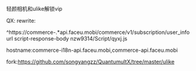 轻颜相机和ulike解锁vip

QX: rewrite:

^https:\/\/commerce-.*api\.faceu\.mobi\/commerce\/v1\/subscription\/user_info url script-response-body nzw9314/Script/qyxj.js

hostname:commerce-i18n-api.faceu.mobi,commerce-api.faceu.mobi

fork:https://github.com/songyangzz/QuantumultX/tree/master/ulike
